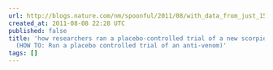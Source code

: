 ```yaml
---
url: http://blogs.nature.com/nm/spoonful/2011/08/with_data_from_just_15_people.html
created_at: 2011-08-08 22:28 UTC
published: false
title: 'how researchers ran a placebo-controlled trial of a new scorpion anti-venom
  (HOW TO: Run a placebo controlled trial of an anti-venom)'
tags: []
---
```



